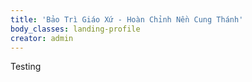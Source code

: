 ```yaml
---
title: 'Bảo Trì Giáo Xứ - Hoàn Chỉnh Nền Cung Thánh'
body_classes: landing-profile
creator: admin
---
```


Testing